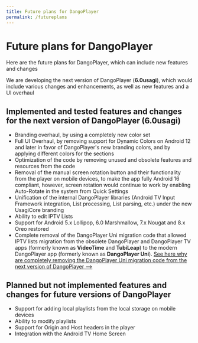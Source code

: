 ```yaml
---
title: Future plans for DangoPlayer
permalink: /futureplans
---
```

# Future plans for DangoPlayer
Here are the future plans for DangoPlayer, which can include new features and changes

We are developing the next version of DangoPlayer (**6.0usagi**), which would include various changes and enhancements, as well as new features and a UI overhaul

## Implemented and tested features and changes for the next version of DangoPlayer (6.0usagi)
- Branding overhaul, by using a completely new color set
- Full UI Overhaul, by removing support for Dynamic Colors on Android 12 and later in favor of DangoPlayer's new branding colors, and by applying different colors for the sections
- Optimization of the code by removing unused and obsolete features and resources from the code
- Removal of the manual screen rotation button and their functionality from the player on mobile devices, to make the app fully Android 16 compliant, however, screen rotation would continue to work by enabling Auto-Rotate in the system from Quick Settings
- Unification of the internal DangoPlayer libraries (Android TV Input Framework integration, List processing, List parsing, etc.) under the new UsagiCore branding
- Ability to edit IPTV Lists
- Support for Android 5.x Lollipop, 6.0 Marshmallow, 7.x Nougat and 8.x Oreo restored
- Complete removal of the DangoPlayer Uni migration code that allowed IPTV lists migration from the obsolete DangoPlayer and DangoPlayer TV apps (formerly known as **VideoTime** and **TubiLeap**) to the modern DangoPlayer app (formerly known as **DangoPlayer Uni**). <a href="https://brunochanrio.github.io/DangoPlayer/2025/videotime-migration-removal/">See here why are completely removing the  DangoPlayer Uni migration code from the next version of DangoPlayer --></a>

## Planned but not implemented features and changes for future versions of DangoPlayer
- Support for adding local playlists from the local storage on mobile devices
- Ability to modify playlists
- Support for Origin and Host headers in the player
- Integration with the Android TV Home Screen
